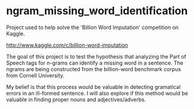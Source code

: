 ngram_missing_word_identification
=================================

Project used to help solve the 'Billion Word Imputation' competition on Kaggle.

http://www.kaggle.com/c/billion-word-imputation

The goal of this project is to test the hypothesis that analyzing the Part of Speech
tags for n-grams can identify a missing word in a sentence. The ngrams are being 
constructed from the billion-word benchmark corpus from Cornell University.

My belief is that this process would be valuable in detecting gramatical errors in
an ill-formed sentence. I will also explore if this method would be valuable in finding
proper nouns and adjectives/adverbs.
